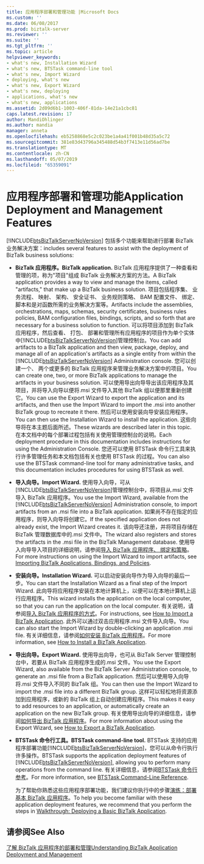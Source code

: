 ```yaml
---
title: 应用程序部署和管理功能 |Microsoft Docs
ms.custom: ''
ms.date: 06/08/2017
ms.prod: biztalk-server
ms.reviewer: ''
ms.suite: ''
ms.tgt_pltfrm: ''
ms.topic: article
helpviewer_keywords:
- what's new, Installation Wizard
- what's new, BTSTask command-line tool
- what's new, Import Wizard
- deploying, what's new
- what's new, Export Wizard
- what's new, deploying
- applications, what's new
- what's new, applications
ms.assetid: 2d09d6b1-1003-406f-81da-14e21a1cbc81
caps.latest.revision: 17
author: MandiOhlinger
ms.author: mandia
manager: anneta
ms.openlocfilehash: eb5258868e5c2c023be1a4a41f001b48d35a5c72
ms.sourcegitcommit: 381e83d43796a345488d54b3f7413e11d56ad7be
ms.translationtype: MT
ms.contentlocale: zh-CN
ms.lasthandoff: 05/07/2019
ms.locfileid: "65359091"
---
```

# <a name="application-deployment-and-management-features"></a><span data-ttu-id="77efa-102">应用程序部署和管理功能</span><span class="sxs-lookup"><span data-stu-id="77efa-102">Application Deployment and Management Features</span></span>
[!INCLUDE[btsBizTalkServerNoVersion](../includes/btsbiztalkservernoversion-md.md)] <span data-ttu-id="77efa-103">包括多个功能来帮助进行部署 BizTalk 业务解决方案：</span><span class="sxs-lookup"><span data-stu-id="77efa-103">includes several features to assist with the deployment of BizTalk business solutions:</span></span>  
  
- <span data-ttu-id="77efa-104">**BizTalk 应用程序。**</span><span class="sxs-lookup"><span data-stu-id="77efa-104">**BizTalk application.**</span></span> <span data-ttu-id="77efa-105">BizTalk 应用程序提供了一种查看和管理的项，称为"项目"组成 BizTalk 业务解决方案的方法。</span><span class="sxs-lookup"><span data-stu-id="77efa-105">A BizTalk application provides a way to view and manage the items, called "artifacts," that make up a BizTalk business solution.</span></span> <span data-ttu-id="77efa-106">项目包括程序集、 业务流程、 映射、 架构、 安全证书、 业务规则策略、 BAM 配置文件、 绑定、 脚本和是对函数所需的业务解决方案等。</span><span class="sxs-lookup"><span data-stu-id="77efa-106">Artifacts include the assemblies, orchestrations, maps, schemas, security certificates, business rules policies, BAM configuration files, bindings, scripts, and so forth that are necessary for a business solution to function.</span></span> <span data-ttu-id="77efa-107">可以将项目添加到 BizTalk 应用程序，然后查看、 打包、 部署和管理所有应用程序的项目作为单个实体中[!INCLUDE[btsBizTalkServerNoVersion](../includes/btsbiztalkservernoversion-md.md)]管理控制台。</span><span class="sxs-lookup"><span data-stu-id="77efa-107">You can add artifacts to a BizTalk application and then view, package, deploy, and manage all of an application's artifacts as a single entity from within the [!INCLUDE[btsBizTalkServerNoVersion](../includes/btsbiztalkservernoversion-md.md)] Administration console.</span></span> <span data-ttu-id="77efa-108">您可以创建一个、 两个或更多的 BizTalk 应用程序来管理业务解决方案中的项目。</span><span class="sxs-lookup"><span data-stu-id="77efa-108">You can create one, two, or more BizTalk applications to manage the artifacts in your business solution.</span></span> <span data-ttu-id="77efa-109">可以使用导出向导导出该应用程序及其项目，并将导入向导以便将.msi 文件导入其他 BizTalk 组以便那里重新创建它。</span><span class="sxs-lookup"><span data-stu-id="77efa-109">You can use the Export Wizard to export the application and its artifacts, and then use the Import Wizard to import the .msi into another BizTalk group to recreate it there.</span></span> <span data-ttu-id="77efa-110">然后可以使用安装向导安装应用程序。</span><span class="sxs-lookup"><span data-stu-id="77efa-110">You can then use the Installation Wizard to install the application.</span></span> <span data-ttu-id="77efa-111">这些向导将在本主题后面所述。</span><span class="sxs-lookup"><span data-stu-id="77efa-111">These wizards are described later in this topic.</span></span> <span data-ttu-id="77efa-112">在本文档中的每个部署过程包括有关使用管理控制台的说明。</span><span class="sxs-lookup"><span data-stu-id="77efa-112">Each deployment procedure in this documentation includes instructions for using the Administration Console.</span></span> <span data-ttu-id="77efa-113">您还可以使用 BTSTask 命令行工具来执行许多管理任务和本文档包括有关也使用 BTSTask 的过程。</span><span class="sxs-lookup"><span data-stu-id="77efa-113">You can also use the BTSTask command-line tool for many administrative tasks, and this documentation includes procedures for using BTSTask as well.</span></span>  
  
- <span data-ttu-id="77efa-114">**导入向导。**</span><span class="sxs-lookup"><span data-stu-id="77efa-114">**Import Wizard.**</span></span> <span data-ttu-id="77efa-115">使用导入向导，可从[!INCLUDE[btsBizTalkServerNoVersion](../includes/btsbiztalkservernoversion-md.md)]管理控制台中，将项目从.msi 文件导入 BizTalk 应用程序。</span><span class="sxs-lookup"><span data-stu-id="77efa-115">You use the Import Wizard, available from the [!INCLUDE[btsBizTalkServerNoVersion](../includes/btsbiztalkservernoversion-md.md)] Administration console, to import artifacts from an .msi file into a BizTalk application.</span></span> <span data-ttu-id="77efa-116">如果尚不存在指定的应用程序，则导入向导将创建它。</span><span class="sxs-lookup"><span data-stu-id="77efa-116">If the specified application does not already exist, the Import Wizard creates it.</span></span> <span data-ttu-id="77efa-117">该向导还注册，并将项目存储在 BizTalk 管理数据库中的.msi 文件中。</span><span class="sxs-lookup"><span data-stu-id="77efa-117">The wizard also registers and stores the artifacts in the .msi file in the BizTalk Management database.</span></span> <span data-ttu-id="77efa-118">使用导入向导导入项目的详细说明，请参阅[导入 BizTalk 应用程序、 绑定和策略](../core/importing-biztalk-applications-bindings-and-policies.md)。</span><span class="sxs-lookup"><span data-stu-id="77efa-118">For more instructions on using the Import Wizard to import artifacts, see [Importing BizTalk Applications, Bindings, and Policies](../core/importing-biztalk-applications-bindings-and-policies.md).</span></span>  
  
- <span data-ttu-id="77efa-119">**安装向导。**</span><span class="sxs-lookup"><span data-stu-id="77efa-119">**Installation Wizard.**</span></span> <span data-ttu-id="77efa-120">可以启动安装向导作为导入向导的最后一步。</span><span class="sxs-lookup"><span data-stu-id="77efa-120">You can start the Installation Wizard as a final step of the Import Wizard.</span></span> <span data-ttu-id="77efa-121">此向导将应用程序安装在本地计算机上，以便可以在本地计算机上运行应用程序。</span><span class="sxs-lookup"><span data-stu-id="77efa-121">This wizard installs the application on the local computer, so that you can run the application on the local computer.</span></span> <span data-ttu-id="77efa-122">有关说明，请参阅[导入 BizTalk 应用程序的方式](../core/how-to-import-a-biztalk-application.md)。</span><span class="sxs-lookup"><span data-stu-id="77efa-122">For instructions, see [How to Import a BizTalk Application](../core/how-to-import-a-biztalk-application.md).</span></span> <span data-ttu-id="77efa-123">此外可以通过双击应用程序.msi 文件导入向导。</span><span class="sxs-lookup"><span data-stu-id="77efa-123">You can also start the Import Wizard by double-clicking an application .msi file.</span></span> <span data-ttu-id="77efa-124">有关详细信息，请参阅[如何安装 BizTalk 应用程序](../core/how-to-install-a-biztalk-application.md)。</span><span class="sxs-lookup"><span data-stu-id="77efa-124">For more information, see [How to Install a BizTalk Application](../core/how-to-install-a-biztalk-application.md).</span></span>  
  
- <span data-ttu-id="77efa-125">**导出向导。**</span><span class="sxs-lookup"><span data-stu-id="77efa-125">**Export Wizard.**</span></span> <span data-ttu-id="77efa-126">使用导出向导，也可从 BizTalk Server 管理控制台中，若要从 BizTalk 应用程序生成的.msi 文件。</span><span class="sxs-lookup"><span data-stu-id="77efa-126">You use the Export Wizard, also available from the BizTalk Server Administration console, to generate an .msi file from a BizTalk application.</span></span> <span data-ttu-id="77efa-127">然后可以使用导入向导将.msi 文件导入不同的 BizTalk 组。</span><span class="sxs-lookup"><span data-stu-id="77efa-127">You can then use the Import Wizard to import the .msi file into a different BizTalk group.</span></span> <span data-ttu-id="77efa-128">这样可以轻松地将资源添加到应用程序，或新的 BizTalk 组上自动创建应用程序。</span><span class="sxs-lookup"><span data-stu-id="77efa-128">This makes it easy to add resources to an application, or automatically create an application on the new BizTalk group.</span></span> <span data-ttu-id="77efa-129">有关使用导出向导的详细信息，请参阅[如何导出 BizTalk 应用程序](../core/how-to-export-a-biztalk-application.md)。</span><span class="sxs-lookup"><span data-stu-id="77efa-129">For more information about using the Export Wizard, see [How to Export a BizTalk Application](../core/how-to-export-a-biztalk-application.md).</span></span>  
  
- <span data-ttu-id="77efa-130">**BTSTask 命令行工具。**</span><span class="sxs-lookup"><span data-stu-id="77efa-130">**BTSTask command-line tool.**</span></span> <span data-ttu-id="77efa-131">BTSTask 支持的应用程序部署功能[!INCLUDE[btsBizTalkServerNoVersion](../includes/btsbiztalkservernoversion-md.md)]，您可以从命令行执行许多操作。</span><span class="sxs-lookup"><span data-stu-id="77efa-131">BTSTask supports the application deployment features of [!INCLUDE[btsBizTalkServerNoVersion](../includes/btsbiztalkservernoversion-md.md)], allowing you to perform many operations from the command line.</span></span> <span data-ttu-id="77efa-132">有关详细信息，请参阅[BTSTask 命令行参考](../core/btstask-command-line-reference.md)。</span><span class="sxs-lookup"><span data-stu-id="77efa-132">For more information, see [BTSTask Command-Line Reference](../core/btstask-command-line-reference.md).</span></span>  
  
  <span data-ttu-id="77efa-133">为了帮助你熟悉这些应用程序部署功能，我们建议你执行中的步骤[演练：部署基本 BizTalk 应用程序](../core/walkthrough-deploying-a-basic-biztalk-application.md)。</span><span class="sxs-lookup"><span data-stu-id="77efa-133">To help you become familiar with these application deployment features, we recommend that you perform the steps in [Walkthrough: Deploying a Basic BizTalk Application](../core/walkthrough-deploying-a-basic-biztalk-application.md).</span></span>  
  
## <a name="see-also"></a><span data-ttu-id="77efa-134">请参阅</span><span class="sxs-lookup"><span data-stu-id="77efa-134">See Also</span></span>  
 [<span data-ttu-id="77efa-135">了解 BizTalk 应用程序的部署和管理</span><span class="sxs-lookup"><span data-stu-id="77efa-135">Understanding BizTalk Application Deployment and Management</span></span>](../core/understanding-biztalk-application-deployment-and-management.md)